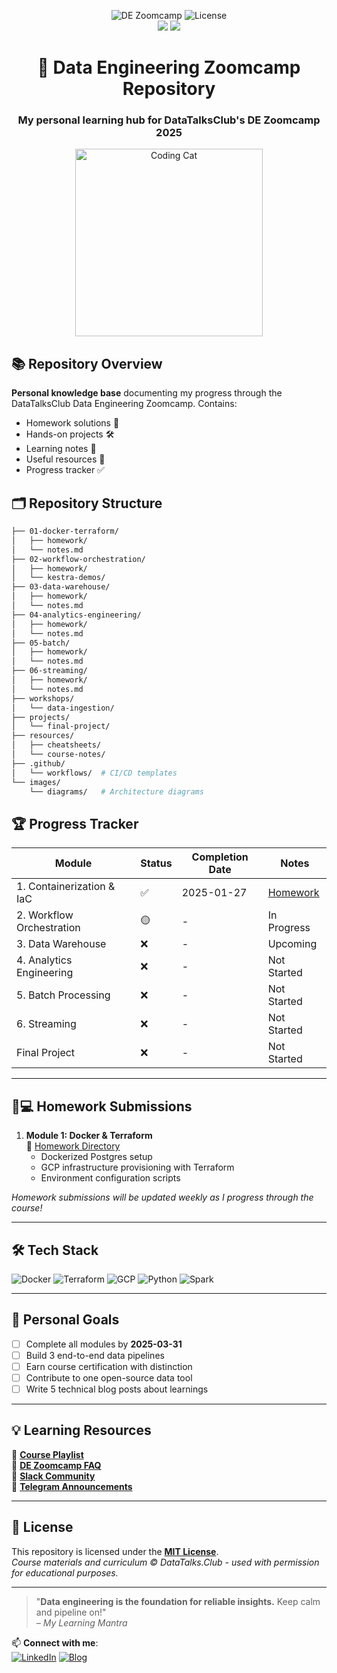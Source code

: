 <p align="center">
  <img src="https://img.shields.io/badge/Data%20Engineering-Zoomcamp-01D4A3?style=for-the-badge&logo=databricks&logoColor=white" alt="DE Zoomcamp">
  <img src="https://img.shields.io/github/license/ahmedokka29/data-engineering-zoomcamp?color=blue&style=for-the-badge" alt="License">
  <br>
  <img src="https://img.shields.io/github/last-commit/ahmedokka29/data-engineering-zoomcamp?color=9cf&style=flat-square">
  <img src="https://img.shields.io/github/repo-size/ahmedokka29/data-engineering-zoomcamp?color=9cf&style=flat-square">
</p>

<h1 align="center">
  🚀 Data Engineering Zoomcamp Repository
</h1>
<h3 align="center">
  My personal learning hub for DataTalksClub's DE Zoomcamp 2025
</h3>

<div align="center">
  <img src="https://media.giphy.com/media/L8K62iTDkzGX6/giphy.gif" width="300" alt="Coding Cat">
</div>

## 📚 Repository Overview
**Personal knowledge base** documenting my progress through the DataTalksClub Data Engineering Zoomcamp. Contains:
- Homework solutions 🧠
- Hands-on projects 🛠️
- Learning notes 📝
- Useful resources 🔗
- Progress tracker ✅

## 🗂️ Repository Structure

```bash
├── 01-docker-terraform/
│   ├── homework/
│   └── notes.md
├── 02-workflow-orchestration/
│   ├── homework/
│   └── kestra-demos/
├── 03-data-warehouse/
│   ├── homework/
│   └── notes.md
├── 04-analytics-engineering/
│   ├── homework/
│   └── notes.md
├── 05-batch/
│   ├── homework/
│   └── notes.md
├── 06-streaming/
│   ├── homework/
│   └── notes.md
├── workshops/
│   └── data-ingestion/
├── projects/
│   └── final-project/
├── resources/
│   ├── cheatsheets/
│   └── course-notes/
├── .github/
│   └── workflows/  # CI/CD templates
└── images/
    └── diagrams/   # Architecture diagrams
```

## 🏆 Progress Tracker

| Module                    | Status | Completion Date | Notes                                    |
| ------------------------- | ------ | --------------- | ---------------------------------------- |
| 1. Containerization & IaC | ✅      | 2025-01-27      | [Homework](01-docker-terraform/homework) |
| 2. Workflow Orchestration | 🟡      | -               | In Progress                              |
| 3. Data Warehouse         | ❌      | -               | Upcoming                                 |
| 4. Analytics Engineering  | ❌      | -               | Not Started                              |
| 5. Batch Processing       | ❌      | -               | Not Started                              |
| 6. Streaming              | ❌      | -               | Not Started                              |
| Final Project             | ❌      | -               | Not Started                              |

---

## 🧑💻 Homework Submissions

1. **Module 1: Docker & Terraform**  
   📂 [Homework Directory](01-docker-terraform/homework)  
   - Dockerized Postgres setup  
   - GCP infrastructure provisioning with Terraform  
   - Environment configuration scripts  

*Homework submissions will be updated weekly as I progress through the course!*

---

## 🛠️ Tech Stack

<p align="left">
  <img src="https://img.shields.io/badge/Docker-2496ED?style=for-the-badge&logo=docker&logoColor=white" alt="Docker">
  <img src="https://img.shields.io/badge/Terraform-7B42BC?style=for-the-badge&logo=terraform&logoColor=white" alt="Terraform">
  <img src="https://img.shields.io/badge/Google_Cloud-4285F4?style=for-the-badge&logo=google-cloud&logoColor=white" alt="GCP">
  <img src="https://img.shields.io/badge/Python-3776AB?style=for-the-badge&logo=python&logoColor=white" alt="Python">
  <img src="https://img.shields.io/badge/Apache_Spark-E25A1C?style=for-the-badge&logo=apachespark&logoColor=white" alt="Spark">
</p>

---

## 🌟 Personal Goals

- [ ] Complete all modules by **2025-03-31**  
- [ ] Build 3 end-to-end data pipelines  
- [ ] Earn course certification with distinction  
- [ ] Contribute to one open-source data tool  
- [ ] Write 5 technical blog posts about learnings  

---

## 💡 Learning Resources

🔗 **[Course Playlist](https://www.youtube.com/playlist?list=PL3MmuxUbc_hJed7dXYoJw8DoCuVHhGEQb)**  
📄 **[DE Zoomcamp FAQ](https://docs.google.com/document/d/19bnYs80DwuUimHM65UV3sylsCn2j1vziPOwzBwQrebw/edit)**  
💬 **[Slack Community](https://datatalks.club/slack.html)**  
📢 **[Telegram Announcements](https://t.me/dezoomcamp)**  

---

## 📜 License

This repository is licensed under the **[MIT License](LICENSE.md)**.  
*Course materials and curriculum © DataTalks.Club - used with permission for educational purposes.*

---

> "**Data engineering is the foundation for reliable insights.** Keep calm and pipeline on!"  
> *– My Learning Mantra*

📫 **Connect with me**:  
[![LinkedIn](https://img.shields.io/badge/LinkedIn-0077B5?style=for-the-badge&logo=linkedin&logoColor=white)](https://www.linkedin.com/in/ahmedokka29/) 
[![Blog](https://img.shields.io/badge/Medium-12100E?style=for-the-badge&logo=medium&logoColor=white)](https://medium.com/@ahmedokka) 
